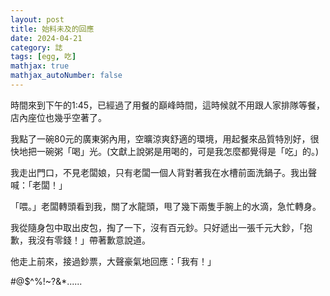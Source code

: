 ```yaml
---
layout: post
title: 始料未及的回應
date: 2024-04-21
category: 誌
tags: [egg, 吃]
mathjax: true
mathjax_autoNumber: false
---
```


時間來到下午的1:45，已經過了用餐的巔峰時間，這時候就不用跟人家排隊等餐，店內座位也幾乎空著了。

<!--more-->

我點了一碗80元的廣東粥內用，空曠涼爽舒適的環境，用起餐來品質特別好，很快地把一碗粥「喝」光。(文獻上說粥是用喝的，可是我怎麼都覺得是「吃」的。)

我走出門口，不見老闆娘，只有老闆一個人背對著我在水槽前面洗鍋子。我出聲喊：「老闆！」

「喂。」老闆轉頭看到我，關了水龍頭，甩了幾下兩隻手腕上的水滴，急忙轉身。

我從隨身包中取出皮包，掏了一下，沒有百元鈔。只好遞出一張千元大鈔，「抱歉，我沒有零錢！」帶著歉意說道。

他走上前來，接過鈔票，大聲豪氣地回應：「我有！」

#@$^%!~?&*......
